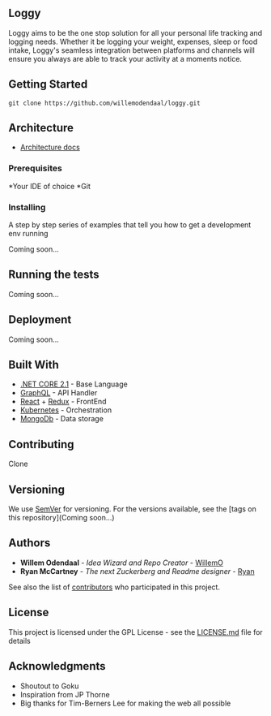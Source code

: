 ## Loggy

Loggy aims to be the one stop solution for all your personal life tracking and logging needs. Whether it be logging your weight, expenses, sleep or food intake, Loggy's seamless integration between platforms and channels will ensure you always are able to track your activity at a moments notice. 

## Getting Started

```git clone https://github.com/willemodendaal/loggy.git ```

## Architecture

* [Architecture docs](https://github.com/willemodendaal/loggy/blob/master/doc/architecture.md)

### Prerequisites

*Your IDE of choice
*Git


### Installing

A step by step series of examples that tell you how to get a development env running

Coming soon...

## Running the tests

Coming soon...

## Deployment

Coming soon...

## Built With

* [.NET CORE 2.1](https://www.microsoft.com/net/download) - Base Language
* [GraphQL](https://graphql.org/) - API Handler
* [React](https://reactjs.org/) + [Redux](https://redux.js.org/) - FrontEnd
* [Kubernetes](https://kubernetes.io/) - Orchestration
* [MongoDb](https://www.mongodb.com/) - Data storage

## Contributing

Clone

## Versioning

We use [SemVer](http://semver.org/) for versioning. For the versions available, see the [tags on this repository](Coming soon...)

## Authors

* **Willem Odendaal** - *Idea Wizard and Repo Creator* - [WillemO](https://github.com/willemodendaal)
* **Ryan McCartney** - *The next Zuckerberg and Readme designer* - [Ryan](https://github.com/RJMccartney)

See also the list of [contributors](https://github.com/your/project/contributors) who participated in this project.

## License

This project is licensed under the GPL License - see the [LICENSE.md](LICENSE.md) file for details

## Acknowledgments

* Shoutout to Goku
* Inspiration from JP Thorne
* Big thanks for Tim-Berners Lee for making the web all possible
